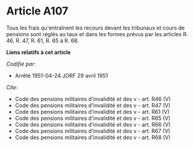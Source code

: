 # Article A107

Tous les frais qu'entraînent les recours devant les tribunaux et cours de pensions sont réglés au taux et dans les formes
prévus par les articles R. 46, R. 47, R. 61, R. 65 à R. 68.

**Liens relatifs à cet article**

_Codifié par_:

  - Arrêté 1951-04-24 JORF 29 avril 1951

_Cite_:

  - Code des pensions militaires d'invalidité et des v - art. R46 (V)
  - Code des pensions militaires d'invalidité et des v - art. R47 (V)
  - Code des pensions militaires d'invalidité et des v - art. R61 (V)
  - Code des pensions militaires d'invalidité et des v - art. R65 (V)
  - Code des pensions militaires d'invalidité et des v - art. R66 (V)
  - Code des pensions militaires d'invalidité et des v - art. R67 (V)
  - Code des pensions militaires d'invalidité et des v - art. R68 (V)
